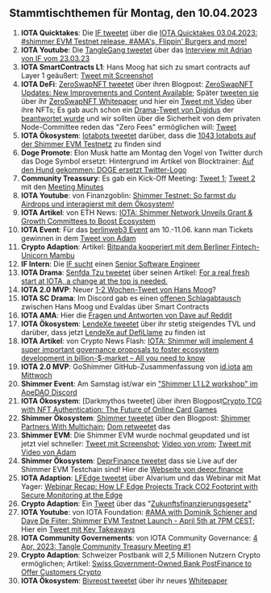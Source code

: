 ## Stammtischthemen für Montag, den 10.04.2023

1. **IOTA Quicktakes**: Die [IF tweetet](https://twitter.com/iota/status/1642814293602193410?s=20) über die [IOTA Quicktakes 03.04.2023: #shimmer EVM Testnet release, #AMA's, Flippin' Burgers and more!](https://www.youtube.com/watch?v=w6UGiEdSQ9k)
2. **IOTA Youtube**: Die [TangleGang tweetet](https://twitter.com/GangTangleTalk/status/1642835080962867201?s=20) über das [Interview mit Adrian von IF vom 23.03.23](https://www.youtube.com/watch?v=FKjB7d41wl8)
3. **IOTA SmartContracts L1**: Hans Moog hat sich zu smart contracts auf Layer 1 geäußert: [Tweet mit Screenshot](https://twitter.com/Vrom14286662/status/1643110641656274946?s=20)
4. **IOTA DeFi**: [ZeroSwapNFT tweetet](https://twitter.com/ZeroSwapNFT/status/1642871695185682433?s=20) über ihren Blogpost: [ZeroSwapNFT Updates: New Improvements and Content Available](https://zeroswapnft.medium.com/zeroswapnft-updates-new-improvements-and-content-available-6ce45a8028be); Später [tweeten sie](https://twitter.com/ZeroSwapNFT/status/1642901005183377410?s=20) über ihr [ZeroSwapNFT Whitepaper](https://whitepaper.zeroswapnft.com/) und hier ein [Tweet mit Video](https://twitter.com/ZeroSwapNFT/status/1642900904226574337?s=20) über ihre NFTs; Es gab auch schon ein [Drama-Tweet von Digidus](https://twitter.com/DigidusPrime/status/1643415745723011074?s=20) der [beantwortet wurde](https://twitter.com/ZeroSwapNFT/status/1643489674810257410?s=20) und wir sollten über die Sicherheit von dem privaten Node-Committee reden das "Zero Fees" ermöglichen will: [Tweet](https://twitter.com/Vrom14286662/status/1643500160482156544?s=20)
5. **IOTA Ökosystem**: [Iotabots tweetet](https://twitter.com/iotabots/status/1642890117307064320?s=20) darüber, dass die [1043 Iotabots auf der Shimmer EVM Testnetz](https://explorer.evm.testnet.shimmer.network/token/0xb5A53615170e4684E488C9E1c641aB9dDC307489/inventory) zu finden sind
6. **Doge Promote**: Elon Musk hatte am Montag den Vogel von Twitter durch das Doge Symbol ersetzt: Hintergrund im Artikel von Blocktrainer: [Auf den Hund gekommen: DOGE ersetzt Twitter-Logo](https://www.blocktrainer.de/auf-den-hund-gekommen-doge-ersetzt-twitter-logo/)
7. **Community Treassury**: Es gab ein Kick-Off Meeting: [Tweet 1](https://twitter.com/TangleTreasury/status/1642959162861813761?s=20); [Tweet 2](https://twitter.com/TangleTreasury/status/1643334663098839041?s=20) mit den [Meeting Minutes](https://www.tangletreasury.org/governance-and-treasury-minutes)
8. **IOTA Youtube**: von Finanzgoblin: [Shimmer Testnet: So farmst du Airdrops und interagierst mit dem Ökosystem!](https://www.youtube.com/watch?v=z93Xoiybbd0&t=283s)
9. **IOTA Artikel**: von ETH News: [IOTA: Shimmer Network Unveils Grant & Growth Committees to Boost Ecosystem](https://www.ethnews.com/iota-shimmer-network-unveils-grant-growth-committees-to-boost-ecosystem/)
10. **IOTA Event**: Für das [berlinweb3 Event](https://t.co/kbqdQq00wA) am 10.-11.06. kann man Tickets gewinnen in dem [Tweet von Adam](https://twitter.com/Schpoopel/status/1643163919106621440?s=20)
11. **Crypto Adaption**: Artikel: [Bitpanda kooperiert mit dem Berliner Fintech-Unicorn Mambu](https://www.trendingtopics.eu/bitpanda-kooperiert-mit-dem-berliner-fintech-unicorn-mambu/)
12. **IF Intern**: Die [IF sucht](https://twitter.com/iota/status/1643191692265127936?s=20) einen [Senior Software Engineer](https://iota-foundation.jobs.personio.com/job/1069610?display=en)
13. **IOTA Drama**: [Senfda Tzu tweetet](https://twitter.com/SenfdaTzu/status/1643217909592776704?s=20) über seinen Artikel: [For a real fresh start at IOTA, a change at the top is needed.](https://medium.com/@karsten.bienek/for-a-real-fresh-start-at-iota-a-change-at-the-top-is-needed-66252724f7e1)
14. **IOTA 2.0 MVP**: Neuer [1-2 Wochen-Tweet von Hans Moog](https://twitter.com/hus_qy/status/1643208529640140800?s=20)?
15. **IOTA SC Drama**: Im Discord gab es einen [offenen Schlagabtausch](https://discord.com/channels/397872799483428865/399035929106579466/1092719648182632448) zwischen Hans Moog und Evaldas über Smart Contracts
16. **IOTA AMA**: Hier die [Fragen und Antworten von Dave auf Reddit](https://www.reddit.com/r/Iota/comments/125ozrx/doubleama_ask_the_smart_contracts_team_on_reddit/)
17. **IOTA Ökosystem**: [LendeXe tweetet](https://twitter.com/LendeXeFinance/status/1643312379323662337?s=20) über ihr stetig steigendes TVL und darüber, dass jetzt [LendeXe auf DefiLlame](https://defillama.com/protocol/lendexe-finance) zu finden ist
18. **IOTA Artikel**: von Crypto News Flash: [IOTA: Shimmer will implement 4 super important governance proposals to foster ecosystem development in billion-$-market – All you need to know](https://www.crypto-news-flash.com/iota-shimmer-will-implement-4-super-important-governance-proposals-to-foster-ecosystem-development-in-billion-market-all-you-need-to-know/)
19. **IOTA 2.0 MVP**: GoShimmer GitHub-Zusammenfassung von [id.iota](https://twitter.com/id_iota) [am Mittwoch](https://twitter.com/id_iota/status/1643508792120979456?s=20)
20. **Shimmer Event**: Am Samstag ist/war ein ["Shimmer L1 L2 workshop" im ApeDAO Discord](https://discord.com/events/952695802415943750/1093074821455302698)
21. **IOTA Ökosystem**: [Darkmythos tweetet] über ihren Blogpost[Crypto TCG with NFT Authentication: The Future of Online Card Games](https://darkmythos.medium.com/crypto-tcg-with-nft-authentication-the-future-of-online-card-games-250f0ba59148) 
22. **Shimmer Ökosystem**: [Shimmer tweetet](https://twitter.com/shimmernet/status/1643599380975345665?s=20) über den Blogpost: [Shimmer Partners With Multichain](https://blog.shimmer.network/shimmer-partners-with-multichain/); [Dom retweetet](https://twitter.com/DomSchiener/status/1643608116473233412?s=20) das
23. **Shimmer EVM**: Die Shimmer EVM wurde nochmal geupdated und ist jetzt viel schneller: [Tweet mit Screenshot](https://twitter.com/TangleVerseWeb/status/1643572817777119233?s=20); [Video von vrom](https://www.youtube.com/watch?v=sE9Lpzr-CSg&t=3s); [Tweet mit Video von Adam](https://twitter.com/Schpoopel/status/1643647345102290944?s=20)
24. **Shimmer Ökosystem**: [DeprFinance tweetet](https://twitter.com/DeeprFinance/status/1643616853107912705?s=20) dass sie Live auf der Shimmer EVM Testchain sind! Hier die [Webseite von deepr.finance](https://www.deepr.finance/faucet)
25. **IOTA Adaption**: [LFEdge tweetet](https://twitter.com/LF_Edge/status/1643631896801189888?s=20) über Alvarium und das Webinar mit Mat Yager: [Webinar Recap: How LF Edge Projects Track CO2 Footprint with Secure Monitoring at the Edge](https://www.lfedge.org/2023/03/08/webinar-recap-how-lf-edge-projects-track-co2-footprint-with-secure-monitoring-at-the-edge/?hss_channel=tw-1085641282175741952)
26. **Crypto Adaption**: Ein [Tweet](https://twitter.com/paddi_hansen/status/1643621737144131584?s=20) über das "[Zukunftsfinanzierungsgesetz](https://bundesfinanzministerium.de/Content/DE/Standardartikel/Themen/Schlaglichter/Start-ups/zukunftsfinanzierungsgesetz.html)"
27. **IOTA Youtube**: von IOTA Foundation: [#AMA with Dominik Schiener and Dave De Fijter: Shimmer EVM Testnet Launch - April 5th at 7PM CEST](https://www.youtube.com/watch?v=eklFukSb69o); Hier ein [Tweet mit Key Takeaways](https://twitter.com/iota_penguin/status/1643684032390078499?s=20)
28. **IOTA Community Governements**: von IOTA Community Governance: [4 Apr, 2023: Tangle Community Treasury Meeting #1](https://www.youtube.com/watch?v=al8vnZaHDBw)
29. **Crypto Adaption**: Schweizer Postbank will 2,5 Millionen Nutzern Crypto ermöglichen; Artikel: [Swiss Government-Owned Bank PostFinance to Offer Customers Crypto](https://www.coindesk.com/business/2023/04/05/swiss-government-owned-bank-postfinance-to-offer-customers-crypto/)
30. **IOTA Ökosystem**: [Bivreost tweetet](https://twitter.com/bivreost/status/1643605641418743812?s=20) über ihr neues [Whitepaper](https://drive.google.com/file/d/1Qfc7WK4Rqdqeeze7q1aKZ19t6wDZ8VKe/view)
